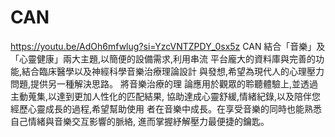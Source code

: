 # CAN
https://youtu.be/AdOh6mfwlug?si=YzcVNTZPDY_0sx5z 
CAN 結合「音樂」及「心靈健康」兩大主題,以簡便的設備需求,利用串流 平台龐大的資料庫與完善的功能,結合臨床醫學以及神經科學音樂治療理論設計 與發想,希望為現代人的心理壓力問題,提供另一種解決思路。
將音樂治療的理 論應用於觀眾的聆聽體驗上,並透過主動蒐集,以達到更加人性化的匹配結果, 協助達成心靈舒緩,情緒紀錄,以及陪伴您經歷心靈成長的過程,希望幫助使用 者在音樂中成長。在享受音樂的同時也能熟悉自己情緒與音樂交互影響的脈絡, 進而掌握紓解壓力最便捷的鑰匙。
